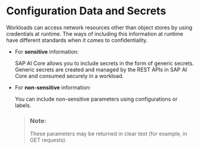 <!-- loio869b2b16c76b488e8fdbbff20522f63d -->

# Configuration Data and Secrets

Workloads can access network resources other than object stores by using credentials at runtime. The ways of including this information at runtime have different standards when it comes to confidentiality.

-   For **sensitive** information:

    SAP AI Core allows you to include secrets in the form of generic secrets. Generic secrets are created and managed by the REST APIs in SAP AI Core and consumed securely in a workload.

-   For **non-sensitive** information:

    You can include non-sensitive parameters using configurations or labels.

    > ### Note:  
    > These parameters may be returned in clear text \(for example, in GET requests\).



